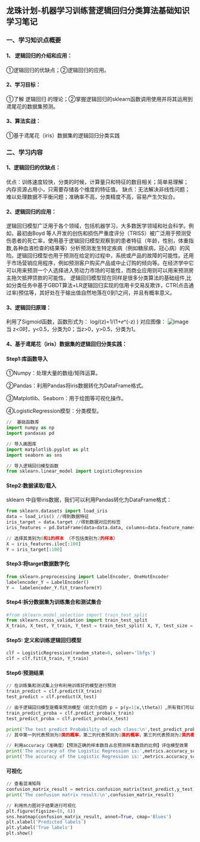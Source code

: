 ## 龙珠计划-机器学习训练营逻辑回归分类算法基础知识学习笔记
### 一、学习知识点概要
#### 1、	逻辑回归的介绍和应用：
①逻辑回归的优缺点；②逻辑回归的应用。
#### 2、学习目标：
①了解 逻辑回归 的理论；②掌握逻辑回归的sklearn函数调用使用并将其运用到鸢尾花的数据集预测。
#### 3、算法实战：
①基于鸢尾花（iris）数据集的逻辑回归分类实践
### 二、学习内容
#### 1、逻辑回归的优缺点：
优点：训练速度较快，分类的时候，计算量只和特征的数目相关；简单易理解； 内存资源占用小，只需要存储各个维度的特征值。
缺点：无法解决非线性问题；难以处理数据不平衡问题；准确率不高，分类精度不高，容易产生欠拟合。
#### 2、逻辑回归的应用：
逻辑回归模型广泛用于各个领域，包括机器学习，大多数医学领域和社会科学。例如，最初由Boyd 等人开发的创伤和损伤严重度评分（TRISS）被广泛用于预测受伤患者的死亡率，使用基于逻辑回归模型观察到的患者特征（年龄，性别，体重指数,各种血液检查的结果等）分析预测发生特定疾病（例如糖尿病，冠心病）的风险。逻辑回归模型也用于预测在给定的过程中，系统或产品的故障的可能性。还用于市场营销应用程序，例如预测客户购买产品或中止订购的倾向等。在经济学中它可以用来预测一个人选择进入劳动力市场的可能性，而商业应用则可以用来预测房主拖欠抵押贷款的可能性。
逻辑回归模型现在同样是很多分类算法的基础组件,比如分类任务中基于GBDT算法+LR逻辑回归实现的信用卡交易反欺诈，CTR(点击通过率)预估等，其好处在于输出值自然地落在0到1之间，并且有概率意义。
#### 3、逻辑回归原理：
利用了Sigmoid函数，函数形式为：
log⁡ⅈ(z)=1/(1+ⅇ^(-z) )
对应图像：
![image](https://user-images.githubusercontent.com/76520773/163116942-6bde8138-7e8d-417c-afc0-dd3de0bbffea.png)
当 z<0时，y<0.5，分类为0；当z>0，y>0.5，分类为1。

#### 4、基于鸢尾花（iris）数据集的逻辑回归分类实践：
#### Step1:库函数导入
①Numpy：处理大量的数组/矩阵运算。

②Pandas：利用Pandas将iris数据转化为DataFrame格式。

③Matplotlib、Seaborn：用于绘图等可视化操作。

④LogisticRegression模型：分类模型。
```Python
//  基础函数库
import numpy as np 
import pandasas pd

// 导入画图库
import matplotlib.pyplot as plt
import seaborn as sns

// 导入逻辑回归模型函数
from sklearn.linear_model import LogisticRegression
```

#### Step2:数据读取/载入
sklearn 中自带iris数据，我们可以利用Pandas转化为DataFrame格式：
```Python
from sklearn.datasets import load_iris
data = load_iris() //得到数据特征
iris_target = data.target //得到数据对应的标签
iris_features = pd.DataFrame(data=data.data, columns=data.feature_names) //利用Pandas转化为DataFrame格式

// 选择其类别为0和1的样本 （不包括类别为2的样本）
X = iris_features.iloc[:100]
Y = iris_target[:100] 
```


#### Step3:将target数据数字化
```python
from sklearn.preprocessing import LabelEncoder, OneHotEncoder
labelencoder_Y = LabelEncoder()
Y =  labelencoder_Y.fit_transform(Y)
```

#### Step4:拆分数据集为训练集合和测试集合
```python
#from sklearn.model_selection import train_test_split
from sklearn.cross_validation import train_test_split
X_train, X_test, Y_train, Y_test = train_test_split( X, Y, test_size = 0.2, random_state = 0)
```
#### Step5: 定义和训练逻辑回归模型
```python 
clf = LogisticRegression(random_state=0, solver='lbfgs')
clf = clf.fit(X_train, Y_train)
```

#### Step6:预测结果
```python
// 在训练集和测试集上分布利用训练好的模型进行预测
train_predict = clf.predict(X_train)
test_predict = clf.predict(X_test)

// 由于逻辑回归模型是概率预测模型（前文介绍的 p = p(y=1|x,\theta)）,所有我们可以利用 predict_proba 函数预测其概率
train_predict_proba = clf.predict_proba(x_train)
test_predict_proba = clf.predict_proba(x_test)

print('The test predict Probability of each class:\n',test_predict_proba)
// 其中第一列代表预测为0类的概率，第二列代表预测为1类的概率，第三列代表预测为2类的概率。

// 利用accuracy（准确度）【预测正确的样本数目占总预测样本数目的比例】评估模型效果
print('The accuracy of the Logistic Regression is:',metrics.accuracy_score(y_train,train_predict))
print('The accuracy of the Logistic Regression is:',metrics.accuracy_score(y_test,test_predict))
```
#### 可视化
```python 
// 查看混淆矩阵
confusion_matrix_result = metrics.confusion_matrix(test_predict,y_test)
print('The confusion matrix result:\n',confusion_matrix_result)

// 利用热力图对于结果进行可视化
plt.figure(figsize=(8, 6))
sns.heatmap(confusion_matrix_result, annot=True, cmap='Blues')
plt.xlabel('Predicted labels')
plt.ylabel('True labels')
plt.show()
```
